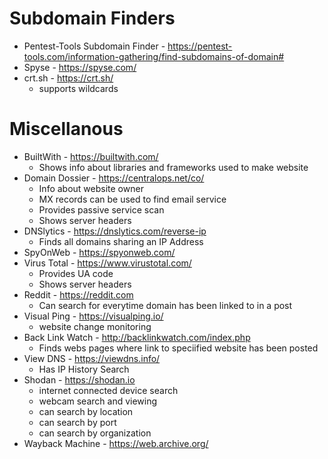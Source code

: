 # Subdomain Finders
- Pentest-Tools Subdomain Finder - https://pentest-tools.com/information-gathering/find-subdomains-of-domain#
- Spyse - https://spyse.com/
- crt.sh - https://crt.sh/
	- supports wildcards
# Miscellanous
- BuiltWith - https://builtwith.com/
	- Shows info about libraries and frameworks used to make website
- Domain Dossier - https://centralops.net/co/
	- Info about website owner
	- MX records can be used to find email service
	- Provides passive service scan
	- Shows server headers
- DNSlytics - https://dnslytics.com/reverse-ip
	- Finds all domains sharing an IP Address
- SpyOnWeb - https://spyonweb.com/
- Virus Total - https://www.virustotal.com/
	- Provides UA code
	- Shows server headers
- Reddit - https://reddit.com
	- Can search for everytime domain has been linked to in a post  
- Visual Ping - https://visualping.io/
	- website change monitoring
- Back Link Watch - http://backlinkwatch.com/index.php
	- Finds webs pages where link to speciified website has been posted
- View DNS - https://viewdns.info/
	- Has IP History Search
- Shodan - https://shodan.io
	- internet connected device search
	- webcam search and viewing
	- can search by location
	- can search by port
	- can search by organization
- Wayback Machine - https://web.archive.org/